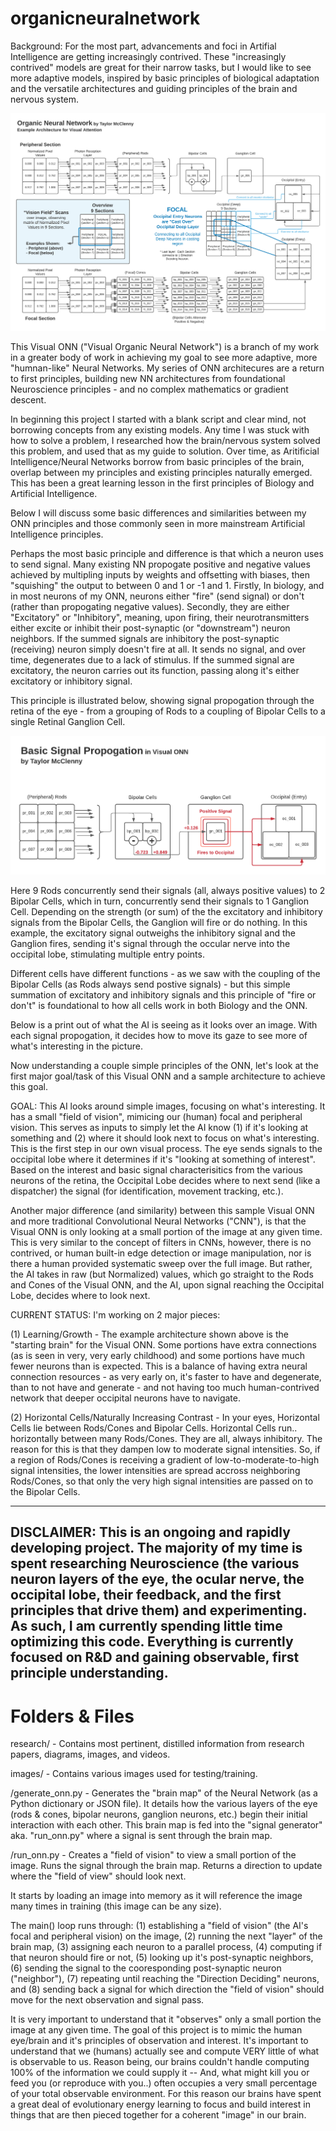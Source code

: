 # organicneuralnetwork
Background: For the most part, advancements and foci in Artifial Intelligence are getting increasingly contrived. These "increasingly contrived" models are great for their narrow tasks, but I would like to see more adaptive models, inspired by basic principles of biological adaptation and the versatile architectures and guiding principles of the brain and nervous system.

![field_of_vision in terminal](https://github.com/taylormcclenny/organicneuralnetwork/blob/master/onn_diagram.png)

This Visual ONN ("Visual Organic Neural Network") is a branch of my work in a greater body of work in achieving my goal to see more adaptive, more "humnan-like" Neural Networks. My series of ONN architecures are a return to first principles, building new NN architectures from foundational Neuroscience principles - and no complex mathematics or gradient descent.

In beginning this project I started with a blank script and clear mind, not borrowing concepts from any existing models. Any time I was stuck with how to solve a problem, I researched how the brain/nervous system solved this problem, and used that as my guide to solution. Over time, as Aritificial Intelligence/Neural Networks borrow from basic principles of the brain, overlap between my principles and existing principles naturally emerged. This has been a great learning lesson in the first principles of Biology and Artificial Intelligence.

Below I will discuss some basic differences and similarities between my ONN principles and those commonly seen in more mainstream Artificial Intelligence principles.

Perhaps the most basic principle and difference is that which a neuron uses to send signal. Many existing NN propogate positive and negative values achieved by multipling inputs by weights and offsetting with biases, then "squishing" the output to between 0 and 1 or -1 and 1. Firstly, In biology, and in most neurons of my ONN, neurons either "fire" (send signal) or don't (rather than propogating negative values). Secondly, they are either "Excitatory" or "Inhibitory", meaning, upon firing, their neurotransmitters either excite or inhibit their post-synaptic (or "downstream") neuron neighbors. If the summed signals are inhibitory the post-synaptic (receiving) neuron simply doesn't fire at all. It sends no signal, and over time, degenerates due to a lack of stimulus. If the summed signal are excitatory, the neuron carries out its function, passing along it's either excitatory or inhibitory signal.

This principle is illustrated below, showing signal propogation through the retina of the eye - from a grouping of Rods to a coupling of Bipolar Cells to a single Retinal Ganglion Cell.

![basic_signal_propogation](https://github.com/taylormcclenny/organicneuralnetwork/blob/master/basic_signal_propogation.png)

Here 9 Rods concurrently send their signals (all, always positive values) to 2 Bipolar Cells, which in turn, concurrently send their signals to 1 Ganglion Cell. Depending on the strength (or sum) of the the excitatory and inhibitory signals from the Bipolar Cells, the Ganglion will fire or do nothing. In this example, the excitatory signal outweighs the inhibitory signal and the Ganglion fires, sending it's signal through the occular nerve into the occipital lobe, stimulating multiple entry points.

Different cells have different functions - as we saw with the coupling of the Bipolar Cells (as Rods always send postive signals) - but this simple summation of excitatory and inhibitory signals and this principle of "fire or don't" is foundational to how all cells work in both Biology and the ONN.

Below is a print out of what the AI is seeing as it looks over an image. With each signal propogation, it decides how to move its gaze to see more of what's interesting in the picture.

Now understanding a couple simple principles of the ONN, let's look at the first major goal/task of this Visual ONN and a sample architecture to achieve this goal.

GOAL:  This AI looks around simple images, focusing on what's interesting. It has a small "field of vision", mimicing our (human) focal and peripheral vision. This serves as inputs to simply let the AI know (1) if it's looking at something and (2) where it should look next to focus on what's interesting. This is the first step in our own visual process. The eye sends signals to the occipital lobe where it determines if it's "looking at something of interest". Based on the interest and basic signal characterisitics from the various neurons of the retina, the Occipital Lobe decides where to next send (like a dispatcher) the signal (for identification, movement tracking, etc.).

Another major difference (and similarity) between this sample Visual ONN and more traditional Convolutional Neural Networks ("CNN"), is that the Visual ONN is only looking at a small portion of the image at any given time. This is very similar to the concept of filters in CNNs, however, there is no contrived, or human built-in edge detection or image manipulation, nor is there a human provided systematic sweep over the full image. But rather, the AI takes in raw (but Normalized) values, which go straight to the Rods and Cones of the Visual ONN, and the AI, upon signal reaching the Occipital Lobe, decides where to look next.

CURRENT STATUS: I'm working on 2 major pieces: 

(1) Learning/Growth - The example architecture shown above is the "starting brain" for the Visual ONN. Some portions have extra connections (as is seen in very, very early childhood) and some portions have much fewer neurons than is expected. This is a balance of having extra neural connection resources - as very early on, it's faster to have and degenerate, than to not have and generate - and not having too much human-contrived network that deeper occipital neurons have to navigate.

(2) Horizontal Cells/Naturally Increasing Contrast - In your eyes, Horizontal Cells lie between Rods/Cones and Bipolar Cells. Horizontal Cells run.. horizontally between many Rods/Cones. They are all, always inhibitory. The reason for this is that they dampen low to moderate signal intensities. So, if a region of Rods/Cones is receiving a gradient of low-to-moderate-to-high signal intensities, the lower intensities are spread accross neighboring Rods/Cones, so that only the very high signal intensities are passed on to the Bipolar Cells.

-----------
DISCLAIMER:  This is an ongoing and rapidly developing project. The majority of my time is spent researching Neuroscience (the various neuron layers of the eye, the ocular nerve, the occipital lobe, their feedback, and the first principles that drive them) and experimenting. As such, I am currently spending little time optimizing this code. Everything is currently focused on R&D and gaining observable, first principle understanding.
-----------

# Folders & Files
research/ - Contains most pertinent, distilled information from research papers, diagrams, images, and videos.

images/ - Contains various images used for testing/training.

/generate_onn.py - Generates the "brain map" of the Neural Network (as a Python dictionary or JSON file). It details how the various layers of the eye (rods & cones, bipolar neurons, ganglion neurons, etc.) begin their initial interaction with each other. This brain map is fed into the "signal generator" aka. "run_onn.py" where a signal is sent through the brain map.

/run_onn.py - Creates a "field of vision" to view a small portion of the image. Runs the signal through the brain map. Returns a direction to update where the "field of view" should look next.

It starts by loading an image into memory as it will reference the image many times in training (this image can be any size). 

The main() loop runs through: (1) establishing a "field of vision" (the AI's focal and peripheral vision) on the image, (2) running the next "layer" of the brain map, (3) assigning each neuron to a parallel process, (4) computing if that neuron should fire or not, (5) looking up it's post-synaptic neighbors, (6) sending the signal to the cooresponding post-synaptic neuron ("neighbor"), (7) repeating until reaching the "Direction Deciding" neurons, and (8) sending back a signal for which direction the "field of vision" should move for the next observation and signal pass.

It is very important to understand that it "observes" only a small portion the image at any given time. The goal of this project is to mimic the human eye/brain and it's principles of observation and interest. It's important to understand that we (humans) actually see and compute VERY little of what is observable to us. Reason being, our brains couldn't handle computing 100% of the information we could supply it -- And, what might kill you or feed you (or reproduce with you..) often occupies a very small percentage of your total observable environment. For this reason our brains have spent a great deal of evolutionary energy learning to focus and build interest in things that are then pieced together for a coherent "image" in our brain.

